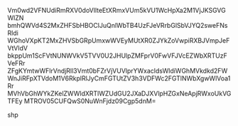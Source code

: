 Vm0wd2VFNUdiRmRXV0doVllteEtXRmxVUm5kVU1WcHpXa2M1VjJKSGVGWlZN
bmhQWVd4S2MxZHFSbHBOClJuQnlWbTB4UzFJeVRrbGlSbVJYQ2sweFNsRldi
WGhoVXpKT2MxZHVSbGRpUmxwWVEyMUtXR0ZJYkZoVwpiRXBJVmpJeFVtVldV
bkppUm1ScFVtNUNWVkV5TVV0U2JHUlpZMFprV0FwVFJVcEZWbXRTUzFVeFRr
ZFgKYmtwWFlrVndjRll3Vmt0bFZrVjVUVlprYWxacldsWldiWGhMVkdkd2FW
WnJiRFpXTVdoM1V6RkplRlJyCmFGTUtZV3h3VDFWc2FGTlNWbXgwWlVoa1Rr
MVhVbGhWYkZKelZWWldXRTlWZUdGU2JXaDJXVlpHZGxNeApjRWxoUkVGTFEy
MTROV05CUFQwS0NuWnFjdz09Cgp5dnM=

shp